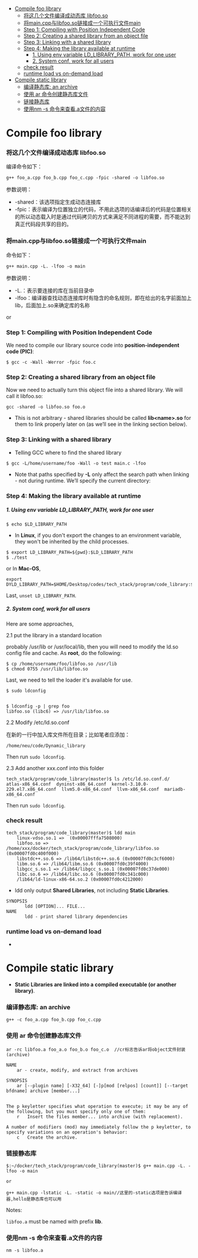 <!-- MarkdownTOC -->

- [Compile foo library](#compile-foo-library)
  - [将这几个文件编译成动态库 libfoo.so](#%E5%B0%86%E8%BF%99%E5%87%A0%E4%B8%AA%E6%96%87%E4%BB%B6%E7%BC%96%E8%AF%91%E6%88%90%E5%8A%A8%E6%80%81%E5%BA%93-libfooso)
  - [将main.cpp与libfoo.so链接成一个可执行文件main](#%E5%B0%86maincpp%E4%B8%8Elibfooso%E9%93%BE%E6%8E%A5%E6%88%90%E4%B8%80%E4%B8%AA%E5%8F%AF%E6%89%A7%E8%A1%8C%E6%96%87%E4%BB%B6main)
  - [Step 1: Compiling with Position Independent Code](#step-1-compiling-with-position-independent-code)
  - [Step 2: Creating a shared library from an object file](#step-2-creating-a-shared-library-from-an-object-file)
  - [Step 3: Linking with a shared library](#step-3-linking-with-a-shared-library)
  - [Step 4: Making the library available at runtime](#step-4-making-the-library-available-at-runtime)
    - [1. Using env variable LD_LIBRARY_PATH, work for one user](#1-using-env-variable-ld_library_path-work-for-one-user)
    - [2. System conf, work for all users](#2-system-conf-work-for-all-users)
  - [check result](#check-result)
  - [runtime load vs on-demand load](#runtime-load-vs-on-demand-load)
- [Compile static library](#compile-static-library)
  - [编译静态库: an archive](#%E7%BC%96%E8%AF%91%E9%9D%99%E6%80%81%E5%BA%93-an-archive)
  - [使用 ar 命令创建静态库文件](#%E4%BD%BF%E7%94%A8-ar-%E5%91%BD%E4%BB%A4%E5%88%9B%E5%BB%BA%E9%9D%99%E6%80%81%E5%BA%93%E6%96%87%E4%BB%B6)
  - [链接静态库](#%E9%93%BE%E6%8E%A5%E9%9D%99%E6%80%81%E5%BA%93)
  - [使用nm -s 命令来查看.a文件的内容](#%E4%BD%BF%E7%94%A8nm--s-%E5%91%BD%E4%BB%A4%E6%9D%A5%E6%9F%A5%E7%9C%8Ba%E6%96%87%E4%BB%B6%E7%9A%84%E5%86%85%E5%AE%B9)

<!-- /MarkdownTOC -->

# Compile foo library
### 将这几个文件编译成动态库 libfoo.so
编译命令如下：

```
g++ foo_a.cpp foo_b.cpp foo_c.cpp -fpic -shared -o libfoo.so
```

参数说明：

* -shared：该选项指定生成动态连接库
* -fpic：表示编译为位置独立的代码，不用此选项的话编译后的代码是位置相关的所以动态载入时是通过代码拷贝的方式来满足不同进程的需要，而不能达到真正代码段共享的目的。


### 将main.cpp与libfoo.so链接成一个可执行文件main
命令如下：

``` 
g++ main.cpp -L. -lfoo -o main
```

参数说明：

* -L.：表示要连接的库在当前目录中
* -lfoo：编译器查找动态连接库时有隐含的命名规则，即在给出的名字前面加上lib，后面加上.so来确定库的名称


or

### Step 1: Compiling with Position Independent Code
We need to compile our library source code into __position-independent code (PIC)__:

```
$ gcc -c -Wall -Werror -fpic foo.c
```

### Step 2: Creating a shared library from an object file
Now we need to actually turn this object file into a shared library. We will call it libfoo.so:

```
gcc -shared -o libfoo.so foo.o
```

* This is not arbitrary - shared libraries should be called __lib\<name\>.so__ for them to link properly later on (as we’ll see in the linking section below).

### Step 3: Linking with a shared library
* Telling GCC where to find the shared library

```
$ gcc -L/home/username/foo -Wall -o test main.c -lfoo
```

* Note that paths specified by __-L__ only affect the search path when linking - not during runtime. We’ll specify the current directory:

### Step 4: Making the library available at runtime
##### 1. Using env variable LD_LIBRARY_PATH, work for one user

```
$ echo $LD_LIBRARY_PATH
```

* In __Linux__, if you don't export the changes to an environment variable, they won't be inherited by the child processes. 

```
$ export LD_LIBRARY_PATH=${pwd}:$LD_LIBRARY_PATH
$ ./test
```
or In __Mac-OS__,

```
export DYLD_LIBRARY_PATH=$HOME/Desktop/codes/tech_stack/program/code_library:$DYLD_LIBRARY_PATH
```

Last, `unset LD_LIBRARY_PATH`.

##### 2. System conf, work for all users

Here are some approaches,

2.1 put the library in a standard location

probably /usr/lib or /usr/local/lib, then you will need to modify the ld.so config file and cache. As __root__, do the following:

```
$ cp /home/username/foo/libfoo.so /usr/lib
$ chmod 0755 /usr/lib/libfoo.so
```

Last, we need to tell the loader it's available for use.

```
$ sudo ldconfig


$ ldconfig -p | grep foo
libfoo.so (libc6) => /usr/lib/libfoo.so
```


2.2 Modify /etc/ld.so.conf

在新的一行中加入库文件所在目录；比如笔者应添加：

```
/home/neu/code/Dynamic_library
```

Then run `sudo ldconfig`.

2.3 Add another xxx.conf into this folder

```
tech_stack/program/code_library(master)$ ls /etc/ld.so.conf.d/
atlas-x86_64.conf  dyninst-x86_64.conf  kernel-3.10.0-229.el7.x86_64.conf  llvm5.0-x86_64.conf  llvm-x86_64.conf  mariadb-x86_64.conf
```

Then run `sudo ldconfig`.

### check result

```
tech_stack/program/code_library(master)$ ldd main
	linux-vdso.so.1 =>  (0x00007fffa7508000)
	libfoo.so => /home/xxx/docker/tech_stack/program/code_library/libfoo.so (0x00007fd0c400f000)
	libstdc++.so.6 => /lib64/libstdc++.so.6 (0x00007fd0c3cf6000)
	libm.so.6 => /lib64/libm.so.6 (0x00007fd0c39f4000)
	libgcc_s.so.1 => /lib64/libgcc_s.so.1 (0x00007fd0c37de000)
	libc.so.6 => /lib64/libc.so.6 (0x00007fd0c341c000)
	/lib64/ld-linux-x86-64.so.2 (0x00007fd0c4212000)
```

* ldd only output __Shared Libraries__, not including __Static Libraries__.

```
SYNOPSIS
       ldd [OPTION]... FILE...
NAME
       ldd - print shared library dependencies
```

### runtime load vs on-demand load

* 



# Compile static library

* __Static Libraries are linked into a compiled executable (or another library)__.

### 编译静态库: an archive

```
g++ -c foo_a.cpp foo_b.cpp foo_c.cpp
```

### 使用 ar 命令创建静态库文件

```
ar -rc libfoo.a foo_a.o foo_b.o foo_c.o  //cr标志告诉ar将object文件封装(archive)
```

```
NAME
    ar - create, modify, and extract from archives

SYNOPSIS
    ar [--plugin name] [-X32_64] [-]p[mod [relpos] [count]] [--target bfdname] archive [member...] 

 
The p keyletter specifies what operation to execute; it may be any of the following, but you must specify only one of them:
	r   Insert the files member... into archive (with replacement).

A number of modifiers (mod) may immediately follow the p keyletter, to specify variations on an operation's behavior:    
	c   Create the archive.
```

### 链接静态库

```
$:~/docker/tech_stack/program/code_library(master)$ g++ main.cpp -L. -lfoo -o main

or

g++ main.cpp -lstatic -L. -static -o main//这里的-static选项是告诉编译器,hello是静态库也可以用
```

Notes:

`libfoo.a` must be named with prefix __lib__.

### 使用nm -s 命令来查看.a文件的内容

```
nm -s libfoo.a
```
